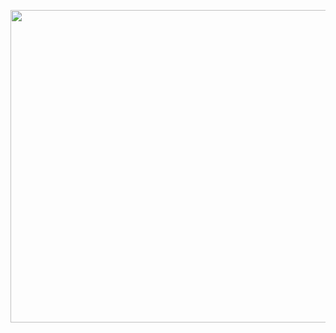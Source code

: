 <p align="center">
<img src="https://github.com/CindCodes/IBM-Data-Analyst-Capstone/blob/main/Graphics/data-collection.jpg" width="1300" height="500" alt="Data-Collection-Banner" title="Data Collection">
</p>

